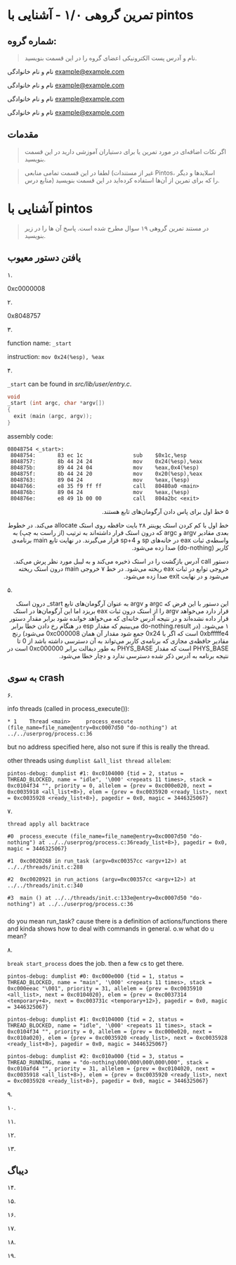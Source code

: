 # تمرین گروهی ۱/۰ - آشنایی با pintos

## شماره گروه:

> نام و آدرس پست الکترونیکی اعضای گروه را در این قسمت بنویسید.

نام و نام خانوادگی <example@example.com>

نام و نام خانوادگی <example@example.com>

نام و نام خانوادگی <example@example.com>

نام و نام خانوادگی <example@example.com>

## مقدمات

> اگر نکات اضافه‌ای در مورد تمرین یا برای دستیاران آموزشی دارید در این قسمت بنویسید.

> لطفا در این قسمت تمامی منابعی (غیر از مستندات Pintos، اسلاید‌ها و دیگر منابع درس) را که برای تمرین از آن‌ها استفاده کرده‌اید در این قسمت بنویسید.

# آشنایی با pintos

> در مستند تمرین گروهی ۱۹ سوال مطرح شده است. پاسخ آن ها را در زیر بنویسید.

## یافتن دستور معیوب

۱.

0xc0000008

۲.

0x8048757

۳.

function name: `_start`

instruction: `mov 0x24(%esp), %eax`

۴.

`_start` can be found in _src/lib/user/entry.c_.

```c
void
_start (int argc, char *argv[])
{
  exit (main (argc, argv));
}
```

assembly code:

```x86asm
08048754 <_start>:
 8048754:       83 ec 1c                sub    $0x1c,%esp
 8048757:       8b 44 24 24             mov    0x24(%esp),%eax
 804875b:       89 44 24 04             mov    %eax,0x4(%esp)
 804875f:       8b 44 24 20             mov    0x20(%esp),%eax
 8048763:       89 04 24                mov    %eax,(%esp)
 8048766:       e8 35 f9 ff ff          call   80480a0 <main>
 804876b:       89 04 24                mov    %eax,(%esp)
 804876e:       e8 49 1b 00 00          call   804a2bc <exit>
```

<div dir="rtl">
۵ خط اول برای پاس دادن آرگومان‌های تابع هستند.

خط اول با کم کردن استک پوینتر ۲۸ بایت حافظه روی استک allocate می‌کند.
در خطوط بعدی مقادیر
argv و argc
که درون استک قرار داشته‌اند به ترتیب (از راست به چپ) به واسطه‌ی ثبات
eax
در خانه‌های
sp و sp+4
قرار می‌گیرند.
در نهایت تابع
main
برنامه‌ی کاربر
(do-nothing)
صدا زده می‌شود.

دستور
call
آدرس بازگشت را در استک ذخیره می‌کند و به لیبل مورد نظر پرش می‌کند.
خروجی توابع در ثبات
eax
ریخته می‌شود. در خط ۷ خروجی
main
درون استک ریخته می‌شود و در نهایت
exit
صدا زده می‌شود.

</div>

۵.

<div dir="rtl">
این دستور با این فرض که
argc و argv
به عنوان آرگومان‌های تابع
<span dir="ltr">_start</span>
درون استک قرار دارد می‌خواهد
argv
را از استک درون ثبات
eax
بریزد اما این آرگومان‌ها در استک قرار داده نشده‌اند و در نتیجه آدرس خانه‌‌ای که می‌خواهد خوانده شود برابر مقدار دستور ۱ می‌شود.
(در do-nothing.result
می‌بینیم که مقدار esp در هنگام رخ دادن خطا برابر 
0xbfffffe4
است که اگر با
0x24
جمع شود مقدار آن همان
0xc000008
می‌شود)
رنج مقادیر حافظه‌ی مجازی که برنامه‌ی کاربر می‌تواند به آن دسترسی داشته باشد از 0 تا
PHYS_BASE است که مقدار PHYS_BASE به طور دیفالت برابر
0xc000000
است
در نتیجه برنامه به آدرس ذکر شده دسترسی ندارد و دچار خطا می‌شود.
</div>

## به سوی crash

۶.

info threads (called in process_execute()):

`* 1    Thread <main>     process_execute (file_name=file_name@entry=0xc0007d50 "do-nothing") at ../../userprog/process.c:36`

but no address specified here, also not sure if this is really the thread.

other threads using `dumplist &all_list thread allelem`:

`pintos-debug: dumplist #1: 0xc0104000 {tid = 2, status = THREAD_BLOCKED, name = "idle", '\000' <repeats 11 times>, stack = 0xc0104f34 "", priority = 0, allelem = {prev = 0xc000e020, next = 0xc0035918 <all_list+8>}, elem = {prev = 0xc0035920 <ready_list>, next = 0xc0035928 <ready_list+8>}, pagedir = 0x0, magic = 3446325067}`

۷.

`thread apply all backtrace` 

`#0  process_execute (file_name=file_name@entry=0xc0007d50 "do-nothing") at ../../userprog/process.c:36ready_list+8>}, pagedir = 0x0, magic = 3446325067}`

`#1  0xc0020268 in run_task (argv=0xc00357cc <argv+12>) at ../../threads/init.c:288`

`#2  0xc0020921 in run_actions (argv=0xc00357cc <argv+12>) at ../../threads/init.c:340`

`#3  main () at ../../threads/init.c:133e@entry=0xc0007d50 "do-nothing") at ../../userprog/process.c:36`

###

do you mean run_task? cause there is a definition of actions/functions there and kinda shows how to deal with commands in general. o.w what do u mean?

۸.

`break start_process` does the job. then a few `c`s to get there. 

`pintos-debug: dumplist #0: 0xc000e000 {tid = 1, status = THREAD_BLOCKED, name = "main", '\000' <repeats 11 times>, stack = 0xc000eeac "\001", priority = 31, allelem = {prev = 0xc0035910 <all_list>, next = 0xc0104020}, elem = {prev = 0xc0037314 <temporary+4>, next = 0xc003731c <temporary+12>}, pagedir = 0x0, magic = 3446325067}`

`pintos-debug: dumplist #1: 0xc0104000 {tid = 2, status = THREAD_BLOCKED, name = "idle", '\000' <repeats 11 times>, stack = 0xc0104f34 "", priority = 0, allelem = {prev = 0xc000e020, next = 0xc010a020}, elem = {prev = 0xc0035920 <ready_list>, next = 0xc0035928 <ready_list+8>}, pagedir = 0x0, magic = 3446325067}`

`pintos-debug: dumplist #2: 0xc010a000 {tid = 3, status = THREAD_RUNNING, name = "do-nothing\000\000\000\000\000", stack = 0xc010afd4 "", priority = 31, allelem = {prev = 0xc0104020, next = 0xc0035918 <all_list+8>}, elem = {prev = 0xc0035920 <ready_list>, next = 0xc0035928 <ready_list+8>}, pagedir = 0x0, magic = 3446325067}`

۹.

۱۰.

۱۱.

۱۲.

۱۳.

## دیباگ

۱۴.

۱۵.

۱۶.

۱۷.

۱۸.

۱۹.
